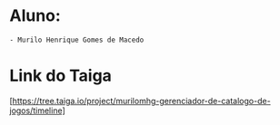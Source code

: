 # Aluno:
    - Murilo Henrique Gomes de Macedo

# Link do Taiga
[https://tree.taiga.io/project/murilomhg-gerenciador-de-catalogo-de-jogos/timeline]
